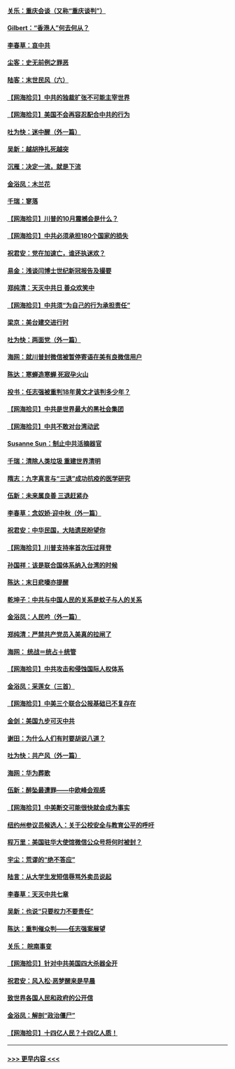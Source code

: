 #### [关乐：重庆会谈（又称“重庆谈判”）](../pages/nsc993/n12437525.md?t=09291402) 
#### [Gilbert：“香港人”何去何从？](../pages/nsc993/n12435894.md?t=09291402) 
#### [李春草：哀中共](../pages/nsc993/n12435874.md?t=09291402) 
#### [尘客：史无前例之罪恶](../pages/nsc993/n12435762.md?t=09291402) 
#### [陆客：末世民风（六）](../pages/nsc993/n12435354.md?t=09291402) 
#### [【网海拾贝】中共的独裁扩张不可能主宰世界](../pages/nsc993/n12435151.md?t=09291402) 
#### [【网海拾贝】美国不会再容忍配合中共的行为](../pages/nsc993/n12433808.md?t=09291402) 
#### [吐为快：迷中醒（外一篇）](../pages/nsc993/n12433585.md?t=09291402) 
#### [吴新：越胡挣扎死越突](../pages/nsc993/n12433562.md?t=09291402) 
#### [沉雁：决定一流，就是下流](../pages/nsc993/n12432128.md?t=09291402) 
#### [金浴凤：木兰花](../pages/nsc993/n12432124.md?t=09291402) 
#### [千瑞：寥落](../pages/nsc993/n12432071.md?t=09291402) 
#### [【网海拾贝】川普的10月震撼会是什么？](../pages/nsc993/n12431624.md?t=09291402) 
#### [【网海拾贝】中共必须承担180个国家的损失](../pages/nsc993/n12428893.md?t=09291402) 
#### [祝君安：党在加速亡，谁还执迷欢？](../pages/nsc993/n12428652.md?t=09291402) 
#### [易金：浅谈闫博士世纪新冠报告及撮要](../pages/nsc993/n12426822.md?t=09291402) 
#### [郑纯清：天灭中共日 善众欢笑中](../pages/nsc993/n12426784.md?t=09291402) 
#### [【网海拾贝】中共须“为自己的行为承担责任”](../pages/nsc993/n12426067.md?t=09291402) 
#### [梁京：美台建交进行时](../pages/nsc993/n12424066.md?t=09291402) 
#### [吐为快：两面党（外一篇）](../pages/nsc993/n12424043.md?t=09291402) 
#### [海网：就川普封微信被暂停寄语在美有良微信用户](../pages/nsc993/n12424021.md?t=09291402) 
#### [陈达：寒蝉造寒蝉 死寂孕火山](../pages/nsc993/n12423958.md?t=09291402) 
#### [投书：任志强被重判18年黄文才该判多少年？](../pages/nsc993/n12423672.md?t=09291402) 
#### [【网海拾贝】中共是世界最大的黑社会集团](../pages/nsc993/n12423543.md?t=09291402) 
#### [【网海拾贝】中共不敢对台湾动武](../pages/nsc993/n12421418.md?t=09291402) 
#### [Susanne Sun：制止中共活摘器官](../pages/nsc993/n12419654.md?t=09291402) 
#### [千瑞：清除人类垃圾 重建世界清明](../pages/nsc993/n12419414.md?t=09291402) 
#### [隋志：九字真言与“三退”成功抗疫的医学研究](../pages/nsc993/n12419248.md?t=09291402) 
#### [伍新：未来属良善 三退赶紧办](../pages/nsc993/n12418496.md?t=09291402) 
#### [李春草：念奴娇·迎中秋（外一篇）](../pages/nsc993/n12418465.md?t=09291402) 
#### [祝君安：中华民国，大陆遗民盼望你](../pages/nsc993/n12418089.md?t=09291402) 
#### [【网海拾贝】川普支持率首次压过拜登](../pages/nsc993/n12418050.md?t=09291402) 
#### [孙国祥：该是联合国体系纳入台湾的时候](../pages/nsc993/n12417369.md?t=09291402) 
#### [陈达：末日悲嚎亦提醒](../pages/nsc993/n12416736.md?t=09291402) 
#### [乾坤子：中共与中国人民的关系是蚊子与人的关系](../pages/nsc993/n12416632.md?t=09291402) 
#### [金浴凤：人民吟（外一篇）](../pages/nsc993/n12416567.md?t=09291402) 
#### [郑纯清：严禁共产党员入美真的拉闸了](../pages/nsc993/n12416550.md?t=09291402) 
#### [海网： 统战＝统占＋统管](../pages/nsc993/n12416404.md?t=09291402) 
#### [【网海拾贝】中共攻击和侵蚀国际人权体系](../pages/nsc993/n12416250.md?t=09291402) 
#### [金浴凤：采莲女（三首）](../pages/nsc993/n12415517.md?t=09291402) 
#### [【网海拾贝】中美三个联合公报基础已不复存在](../pages/nsc993/n12415054.md?t=09291402) 
#### [金剑：美国九步可灭中共](../pages/nsc993/n12413183.md?t=09291402) 
#### [谢田：为什么人们有时要胡说八道？](../pages/nsc993/n12411861.md?t=09291402) 
#### [吐为快：共产风（外一篇）](../pages/nsc993/n12411761.md?t=09291402) 
#### [海网：华为葬歌](../pages/nsc993/n12410381.md?t=09291402) 
#### [伍新：醉坠最遭罪——中欧峰会观感](../pages/nsc993/n12410364.md?t=09291402) 
#### [【网海拾贝】中美断交可能很快就会成为事实](../pages/nsc993/n12409495.md?t=09291402) 
#### [纽约州参议员候选人：关于公校安全与教育公平的呼吁](../pages/nsc993/n12409228.md?t=09291402) 
#### [程万里：美国驻华大使馆微信公众号将何时被封？](../pages/nsc993/n12407397.md?t=09291402) 
#### [宇尘：荒谬的“绝不答应”](../pages/nsc993/n12407360.md?t=09291402) 
#### [陆言：从大学生发短信辱骂外卖员说起](../pages/nsc993/n12407285.md?t=09291402) 
#### [李春草：天灭中共七章](../pages/nsc993/n12406988.md?t=09291402) 
#### [吴新：也说“只要权力不要责任”](../pages/nsc993/n12406966.md?t=09291402) 
#### [陈达：重判催众判——任志强案展望](../pages/nsc993/n12404540.md?t=09291402) 
#### [关乐： 皖南事变](../pages/nsc993/n12404288.md?t=09291402) 
#### [【网海拾贝】针对中共美国四大杀器全开](../pages/nsc993/n12404172.md?t=09291402) 
#### [祝君安：风入松‧恶梦醒来是早晨](../pages/nsc993/n12401953.md?t=09291402) 
#### [致世界各国人民和政府的公开信](../pages/nsc993/n12401824.md?t=09291402) 
#### [金浴凤：解剖“政治僵尸”](../pages/nsc993/n12401808.md?t=09291402) 
#### [【网海拾贝】十四亿人民？十四亿人质！](../pages/nsc993/n12401708.md?t=09291402) 

----
#### [ >>> 更早内容 <<< ](../indexes/nsc993-earlier.md)
